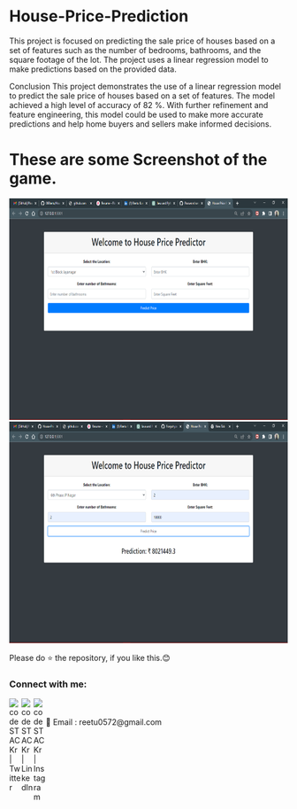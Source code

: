 # House-Price-Prediction


This project is focused on predicting the sale price of houses based on a set of features such as the number of bedrooms, bathrooms, and the square footage of the lot. The project uses a linear regression model to make predictions based on the provided data.

Conclusion This project demonstrates the use of a linear regression model to predict the sale price of houses based on a set of features. The model achieved a high level of accuracy of 82 %. With further refinement and feature engineering, this model could be used to make more accurate predictions and help home buyers and sellers make informed decisions.




# These are some Screenshot of the game.

<img src="https://github.com/06Reetu/House-Price-Prediction/blob/main/Screenshot/Screenshot%20(878).png" alt="alt text" height=400 width="800"/>   

<img src="https://github.com/06Reetu/House-Price-Prediction/blob/main/Screenshot/Screenshot%20(879).png" alt="alt text" height=400 width="800"/>   


Please do ⭐ the repository, if you like this.😊


### Connect with me:


[<img align="left" alt="codeSTACKr | Twitter" width="22px" src="https://cdn.jsdelivr.net/npm/simple-icons@v3/icons/twitter.svg" />][twitter]
[<img align="left" alt="codeSTACKr | LinkedIn" width="22px" src="https://cdn.jsdelivr.net/npm/simple-icons@v3/icons/linkedin.svg" />][linkedin]
[<img align="left" alt="codeSTACKr | Instagram" width="22px" src="https://cdn.jsdelivr.net/npm/simple-icons@v3/icons/instagram.svg" />][instagram]

<br />

<br />
 📧 Email : reetu0572@gmail.com





[twitter]: https://twitter.com/Reetu23403806
[instagram]: https://www.instagram.com/_imreetumehra_/
[linkedin]: https://www.linkedin.com/in/reetu-kumari-304788209/
